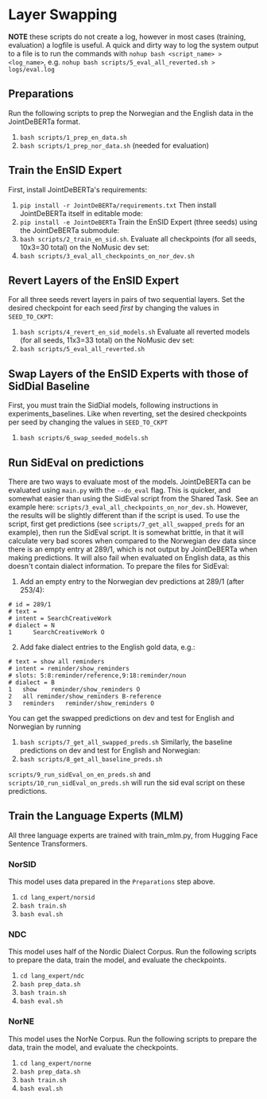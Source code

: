 # Layer Swapping
**NOTE** these scripts do not create a log, however in most cases (training, evaluation) a logfile is useful.
A quick and dirty way to log the system output to a file is to run the commands with 
`nohup bash <script_name> > <log_name>`, e.g. `nohup bash scripts/5_eval_all_reverted.sh > logs/eval.log`

## Preparations
Run the following scripts to prep the Norwegian and the English data in the JointDeBERTa format.
1. `bash scripts/1_prep_en_data.sh`
2. `bash scripts/1_prep_nor_data.sh` (needed for evaluation)

## Train the EnSID Expert
First, install JointDeBERTa's requirements:
1. `pip install -r JointDeBERTa/requirements.txt`
Then install JointDeBERTa itself in editable mode:
2. `pip install -e JointDeBERTa`
Train the EnSID Expert (three seeds) using the JointDeBERTa submodule:
3. `bash scripts/2_train_en_sid.sh`.
Evaluate all checkpoints (for all seeds, 10x3=30 total) on the NoMusic dev set:
4. `bash scripts/3_eval_all_checkpoints_on_nor_dev.sh`

## Revert Layers of the EnSID Expert
For all three seeds revert layers in pairs of two sequential layers. Set the desired checkpoint for each seed *first* by
changing the values in `SEED_TO_CKPT`:
1. `bash scripts/4_revert_en_sid_models.sh`
Evaluate all reverted models (for all seeds, 11x3=33 total) on the NoMusic dev set:
2. `bash scripts/5_eval_all_reverted.sh`

## Swap Layers of the EnSID Experts with those of SidDial Baseline
First, you must train the SidDial models, following instructions in experiments_baselines. Like when reverting, set the 
desired checkpoints per seed by changing the values in `SEED_TO_CKPT`
1. `bash scripts/6_swap_seeded_models.sh`

## Run SidEval on predictions
There are two ways to evaluate most of the models. JointDeBERTa can be evaluated using `main.py` with the  `--do_eval`
flag. This is quicker, and somewhat easier than using the SidEval script from the Shared Task. See an example 
here: `scripts/3_eval_all_checkpoints_on_nor_dev.sh`. However, the results will be slightly different than if the 
script is used. To use the script, first get predictions (see `scripts/7_get_all_swapped_preds` for an example), then 
run the SidEval script. It is somewhat brittle, in that it will calculate very bad scores when compared to the Norwegian
dev data since there is an empty entry at 289/1, which is not output by JointDeBERTa when making predictions. It will 
also fail when evaluated on English data, as this doesn't contain dialect information. To prepare the files for SidEval:
1. Add an empty entry to the Norwegian dev predictions at 289/1 (after 253/4):
```
# id = 289/1
# text =
# intent = SearchCreativeWork
# dialect = N
1      SearchCreativeWork O
```
2. Add fake dialect entries to the English gold data, e.g.:
```
# text = show all reminders
# intent = reminder/show_reminders
# slots: 5:8:reminder/reference,9:18:reminder/noun
# dialect = B
1	show	reminder/show_reminders	O
2	all	reminder/show_reminders	B-reference
3	reminders	reminder/show_reminders	O
```
You can get the swapped predictions on dev and test for English and Norwegian by running
1. `bash scripts/7_get_all_swapped_preds.sh`
Similarly, the baseline predictions on dev and test for English and Norwegian:
2. `bash scripts/8_get_all_baseline_preds.sh`

`scripts/9_run_sidEval_on_en_preds.sh` and `scripts/10_run_sidEval_on_preds.sh` will run the sid eval script on these 
predictions.

## Train the Language Experts (MLM)
All three language experts are trained with train_mlm.py, from Hugging Face Sentence Transformers.

### NorSID
This model uses data prepared in the `Preparations` step above.
1. `cd lang_expert/norsid`
2. `bash train.sh`
3. `bash eval.sh`

### NDC
This model uses half of the Nordic Dialect Corpus. Run the following scripts to prepare the data, train the model, and 
evaluate the checkpoints.
1. `cd lang_expert/ndc`
2. `bash prep_data.sh`
3. `bash train.sh`
4. `bash eval.sh`

### NorNE
This model uses the NorNe Corpus. Run the following scripts to prepare the data, train the model, and 
evaluate the checkpoints.
1. `cd lang_expert/norne`
2. `bash prep_data.sh`
3. `bash train.sh`
4. `bash eval.sh`
